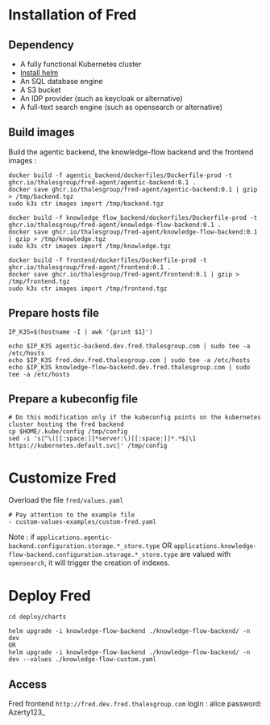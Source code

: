 # Installation of Fred

## Dependency

- A fully functional Kubernetes cluster
- [Install helm](https://helm.sh/docs/intro/install/)
- An SQL database engine
- A S3 bucket
- An IDP provider (such as keycloak or alternative)
- A full-text search engine (such as opensearch or alternative)

## Build images

Build the agentic backend, the knowledge-flow backend and the frontend images :

```
docker build -f agentic_backend/dockerfiles/Dockerfile-prod -t ghcr.io/thalesgroup/fred-agent/agentic-backend:0.1 .
docker save ghcr.io/thalesgroup/fred-agent/agentic-backend:0.1 | gzip > /tmp/backend.tgz
sudo k3s ctr images import /tmp/backend.tgz

docker build -f knowledge_flow_backend/dockerfiles/Dockerfile-prod -t ghcr.io/thalesgroup/fred-agent/knowledge-flow-backend:0.1 .
docker save ghcr.io/thalesgroup/fred-agent/knowledge-flow-backend:0.1 | gzip > /tmp/knowledge.tgz
sudo k3s ctr images import /tmp/knowledge.tgz

docker build -f frontend/dockerfiles/Dockerfile-prod -t ghcr.io/thalesgroup/fred-agent/frontend:0.1 .
docker save ghcr.io/thalesgroup/fred-agent/frontend:0.1 | gzip > /tmp/frontend.tgz
sudo k3s ctr images import /tmp/frontend.tgz

```

## Prepare hosts file

```
IP_K3S=$(hostname -I | awk '{print $1}')

echo $IP_K3S agentic-backend.dev.fred.thalesgroup.com | sudo tee -a /etc/hosts
echo $IP_K3S fred.dev.fred.thalesgroup.com | sudo tee -a /etc/hosts
echo $IP_K3S knowledge-flow-backend.dev.fred.thalesgroup.com | sudo tee -a /etc/hosts
```

## Prepare a kubeconfig file

```
# Do this modification only if the kubeconfig points on the kubernetes cluster hosting the fred backend
cp $HOME/.kube/config /tmp/config
sed -i 's|^\([[:space:]]*server:\)[[:space:]]*.*$|\1 https://kubernetes.default.svc|' /tmp/config
```

# Customize Fred

Overload the file `fred/values.yaml`

```
# Pay attention to the example file
- custom-values-examples/custom-fred.yaml
```

Note :
if `applications.agentic-backend.configuration.storage.*_store.type` OR `applications.knowledge-flow-backend.configuration.storage.*_store.type` are valued with `opensearch`, it will trigger the creation of indexes.

# Deploy Fred

```
cd deploy/charts

helm upgrade -i knowledge-flow-backend ./knowledge-flow-backend/ -n dev
OR
helm upgrade -i knowledge-flow-backend ./knowledge-flow-backend/ -n dev --values ./knowledge-flow-custom.yaml
```

## Access

Fred frontend
`http://fred.dev.fred.thalesgroup.com`
login : alice
password: Azerty123_
